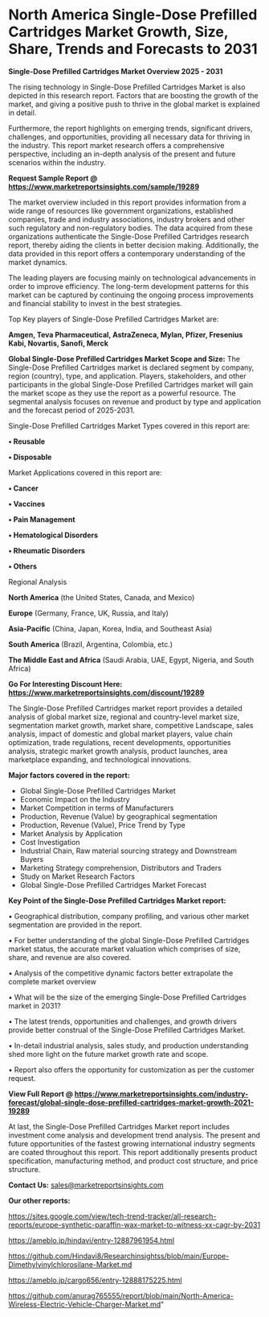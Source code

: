 # North America Single-Dose Prefilled Cartridges Market Growth, Size, Share, Trends and Forecasts to 2031

<Strong> Single-Dose Prefilled Cartridges Market Overview 2025 - 2031</strong>

The rising technology in Single-Dose Prefilled Cartridges Market is also depicted in this research report. Factors that are boosting the growth of the market, and giving a positive push to thrive in the global market is explained in detail.

Furthermore, the report highlights on emerging trends, significant drivers, challenges, and opportunities, providing all necessary data for thriving in the industry. This report market research offers a comprehensive perspective, including an in-depth analysis of the present and future scenarios within the industry.

<strong>Request Sample Report @ <a href=https://www.marketreportsinsights.com/sample/19289>https://www.marketreportsinsights.com/sample/19289</a></strong>

The market overview included in this report provides information from a wide range of resources like government organizations, established companies, trade and industry associations, industry brokers and other such regulatory and non-regulatory bodies. The data acquired from these organizations authenticate the Single-Dose Prefilled Cartridges research report, thereby aiding the clients in better decision making. Additionally, the data provided in this report offers a contemporary understanding of the market dynamics.

The leading players are focusing mainly on technological advancements in order to improve efficiency. The long-term development patterns for this market can be captured by continuing the ongoing process improvements and financial stability to invest in the best strategies.

Top Key players of Single-Dose Prefilled Cartridges Market are:

<strong>Amgen, Teva Pharmaceutical, AstraZeneca, Mylan, Pfizer, Fresenius Kabi, Novartis, Sanofi, Merck</strong>

<strong><b>Global Single-Dose Prefilled Cartridges Market Scope and Size:</b></strong>
The Single-Dose Prefilled Cartridges market is declared segment by company, region (country), type, and application. Players, stakeholders, and other participants in the global Single-Dose Prefilled Cartridges market will gain the market scope as they use the report as a powerful resource. The segmental analysis focuses on revenue and product by type and application and the forecast period of 2025-2031.

Single-Dose Prefilled Cartridges Market Types covered in this report are:

<strong>• Reusable

• Disposable</strong>

Market Applications covered in this report are:

<strong>• Cancer

• Vaccines

• Pain Management

• Hematological Disorders

• Rheumatic Disorders

• Others</strong> 

Regional Analysis

<strong>North America</strong> (the United States, Canada, and Mexico)

<strong>Europe</strong> (Germany, France, UK, Russia, and Italy)

<strong>Asia-Pacific</strong> (China, Japan, Korea, India, and Southeast Asia)

<strong>South America</strong> (Brazil, Argentina, Colombia, etc.)

<strong>The Middle East and Africa</strong> (Saudi Arabia, UAE, Egypt, Nigeria, and South Africa)

<strong>Go For Interesting Discount Here: <a href=https://www.marketreportsinsights.com/discount/19289>https://www.marketreportsinsights.com/discount/19289</a></strong>

The Single-Dose Prefilled Cartridges market report provides a detailed analysis of global market size, regional and country-level market size, segmentation market growth, market share, competitive Landscape, sales analysis, impact of domestic and global market players, value chain optimization, trade regulations, recent developments, opportunities analysis, strategic market growth analysis, product launches, area marketplace expanding, and technological innovations.

<strong><b>Major factors covered in the report:</b></strong>
<ul>
  <li>Global Single-Dose Prefilled Cartridges Market </li>
  <li>Economic Impact on the Industry</li>
  <li>Market Competition in terms of Manufacturers</li>
  <li>Production, Revenue (Value) by geographical segmentation</li>
  <li>Production, Revenue (Value), Price Trend by Type</li>
  <li>Market Analysis by Application</li>
  <li>Cost Investigation</li>
  <li>Industrial Chain, Raw material sourcing strategy and Downstream Buyers</li>
  <li>Marketing Strategy comprehension, Distributors and Traders</li>
  <li>Study on Market Research Factors</li>
  <li>Global Single-Dose Prefilled Cartridges Market Forecast</li>
</ul>

<strong><b>Key Point of the Single-Dose Prefilled Cartridges Market report:</b></strong>

• Geographical distribution, company profiling, and various other market segmentation are provided in the report.

• For better understanding of the global Single-Dose Prefilled Cartridges market status, the accurate market valuation which comprises of size, share, and revenue are also covered.

• Analysis of the competitive dynamic factors better extrapolate the complete market overview

• What will be the size of the emerging Single-Dose Prefilled Cartridges market in 2031?

• The latest trends, opportunities and challenges, and growth drivers provide better construal of the Single-Dose Prefilled Cartridges Market.

• In-detail industrial analysis, sales study, and production understanding shed more light on the future market growth rate and scope.

• Report also offers the opportunity for customization as per the customer request.

<strong><b>View Full Report @ <a href=https://www.marketreportsinsights.com/industry-forecast/global-single-dose-prefilled-cartridges-market-growth-2021-19289>https://www.marketreportsinsights.com/industry-forecast/global-single-dose-prefilled-cartridges-market-growth-2021-19289</a></b></strong>


At last, the Single-Dose Prefilled Cartridges Market report includes investment come analysis and development trend analysis. The present and future opportunities of the fastest growing international industry segments are coated throughout this report. This report additionally presents product specification, manufacturing method, and product cost structure, and price structure.

<strong>Contact Us:</strong>
sales@marketreportsinsights.com

<strong>Our other reports:</strong>

<a href=https://sites.google.com/view/tech-trend-tracker/all-research-reports/europe-synthetic-paraffin-wax-market-to-witness-xx-cagr-by-2031>https://sites.google.com/view/tech-trend-tracker/all-research-reports/europe-synthetic-paraffin-wax-market-to-witness-xx-cagr-by-2031</a>

<a href=https://ameblo.jp/hindavi/entry-12887961954.html>https://ameblo.jp/hindavi/entry-12887961954.html</a>

<a href=https://github.com/Hindavi8/Researchinsightss/blob/main/Europe-Dimethylvinylchlorosilane-Market.md>https://github.com/Hindavi8/Researchinsightss/blob/main/Europe-Dimethylvinylchlorosilane-Market.md</a>

<a href=https://ameblo.jp/cargo656/entry-12888175225.html>https://ameblo.jp/cargo656/entry-12888175225.html</a>

<a href=https://github.com/anurag765555/report/blob/main/North-America-Wireless-Electric-Vehicle-Charger-Market.md>https://github.com/anurag765555/report/blob/main/North-America-Wireless-Electric-Vehicle-Charger-Market.md</a>"
